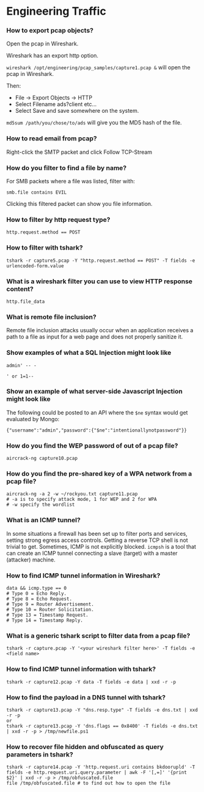 # Engineering Traffic

### How to export pcap objects?
Open the pcap in Wireshark.

Wireshark has an export http option.

`wireshark /opt/engineering/pcap_samples/capture1.pcap &` will open the pcap in Wireshark.

Then:
* File -> Export Objects -> HTTP
* Select Filename ads?client etc...
* Select Save and save somewhere on the system.

`md5sum /path/you/chose/to/ads` will give you the MD5 hash of the file.

### How to read email from pcap?
Right-click the SMTP packet and click Follow TCP-Stream

### How do you filter to find a file by name?
For SMB packets where a file was listed, filter with:
```
smb.file contains EVIL
```
Clicking this filtered packet can show you file information.

### How to filter by http request type?
```
http.request.method == POST
```

### How to filter with tshark?
```
tshark -r capture5.pcap -Y "http.request.method == POST" -T fields -e urlencoded-form.value
```

### What is a wireshark filter you can use to view HTTP response content?
```
http.file_data
```

### What is remote file inclusion?
Remote file inclusion attacks usually occur when an application receives a path to a file as input for a web page and does not properly sanitize it.

### Show examples of what a SQL Injection might look like
```
admin' -- -

' or 1=1--
```

### Show an example of what server-side Javascript Injection might look like
The following could be posted to an API where the `$ne` syntax would get evaluated by Mongo:
```
{"username":"admin","password":{"$ne":"intentionallynotpassword"}}
```

### How do you find the WEP password of out of a pcap file?
```
aircrack-ng capture10.pcap
```

### How do you find the pre-shared key of a WPA network from a pcap file?
```
aircrack-ng -a 2 -w ~/rockyou.txt capture11.pcap
# -a is to specify attack mode, 1 for WEP and 2 for WPA
# -w specify the wordlist
```

### What is an ICMP tunnel?
In some situations a firewall has been set up to filter ports and services, setting strong egress access controls. Getting a reverse TCP shell is not trivial to get. Sometimes, ICMP is not explicitly blocked. `icmpsh` is a tool that can create an ICMP tunnel connecting a slave (target) with a master (attacker) machine.

### How to find ICMP tunnel information in Wireshark?
```
data && icmp.type == 0
# Type 0 = Echo Reply.
# Type 8 = Echo Request.
# Type 9 = Router Advertisement.
# Type 10 = Router Solicitation.
# Type 13 = Timestamp Request.
# Type 14 = Timestamp Reply.
```

### What is a generic tshark script to filter data from a pcap file?
```
tshark -r capture.pcap -Y '<your wireshark filter here>' -T fields -e <field name>
```

### How to find ICMP tunnel information with tshark?
```
tshark -r capture12.pcap -Y data -T fields -e data | xxd -r -p
```

### How to find the payload in a DNS tunnel with tshark?
```
tshark -r capture13.pcap -Y "dns.resp.type" -T fields -e dns.txt | xxd -r -p
or
tshark -r capture13.pcap -Y 'dns.flags == 0x8400' -T fields -e dns.txt | xxd -r -p > /tmp/newfile.ps1
```

### How to recover file hidden and obfuscated as query parameters in tshark?
```
tshark -r capture14.pcap -Y 'http.request.uri contains bkdoorupld' -T fields -e http.request.uri.query.parameter | awk -F '[,=]' '{print $2}' | xxd -r -p > /tmp/obfuscated.file
file /tmp/obfuscated.file # to find out how to open the file
```